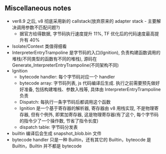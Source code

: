 ## Miscellaneous notes

* ver8.9 之后, v8 彻底采用新的 callstack(放弃原来的 adapter stack - 主要解决调用参数不匹配问题?)
    * 据官方给得数据, 字节码执行速度提升 11%, TF 优化后的代码速度最高提升有 40%
* Isolate/Context 类值得细看
* InterpreterEntryTrampoline 是字节码的入口(Ignition), 负责构建函数调用的堆栈(不同类型的函数有不同的堆栈), 源码在 Generate_InterpreterEntryTrampoline(不同架构不同)
* Ignition
    * bytecode handler: 每个字节码对应一个 handler
    * bytecode array: 字节码列表, js 代码编译后生成. 执行之前需要预先做好好准备, 包括构建堆栈、参数入栈等, 具体由 InterpreterEntryTrampoline 负责
    * Dispatch: 每执行一条字节码后都调用这个函数
    * Ignition 是一个基于寄存器的解析器, 寄存器由 v8 用栈实现, 不是物理寄存器, 但有个例外, 即累加寄存器, 这是物理寄存器(有了这个, 每个字节码的指令少了一个操作数, 节省了指令长度)
    * dispatch table: 字节码分发表
* builtin 编译后会生成 snapshot_blob.bin 文件
* bytecode handler 只是一种 Builtin，还有其它的 Builtin，byteocde 是 Builtin，Builtin 并不都是 bytecode